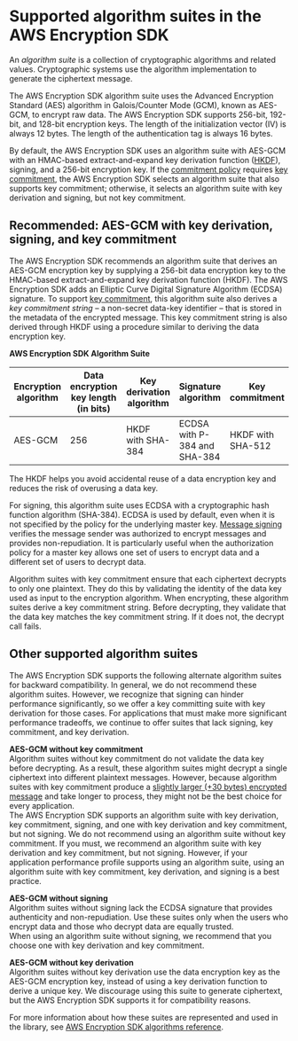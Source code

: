 # Supported algorithm suites in the AWS Encryption SDK<a name="supported-algorithms"></a>

An *algorithm suite* is a collection of cryptographic algorithms and related values\. Cryptographic systems use the algorithm implementation to generate the ciphertext message\.

The AWS Encryption SDK algorithm suite uses the Advanced Encryption Standard \(AES\) algorithm in Galois/Counter Mode \(GCM\), known as AES\-GCM, to encrypt raw data\. The AWS Encryption SDK supports 256\-bit, 192\-bit, and 128\-bit encryption keys\. The length of the initialization vector \(IV\) is always 12 bytes\. The length of the authentication tag is always 16 bytes\.

By default, the AWS Encryption SDK uses an algorithm suite with AES\-GCM with an HMAC\-based extract\-and\-expand key derivation function \([HKDF](https://en.wikipedia.org/wiki/HKDF)\), signing, and a 256\-bit encryption key\. If the [commitment policy](concepts.md#commitment-policy) requires [key commitment](concepts.md#key-commitment), the AWS Encryption SDK selects an algorithm suite that also supports key commitment; otherwise, it selects an algorithm suite with key derivation and signing, but not key commitment\.

## Recommended: AES\-GCM with key derivation, signing, and key commitment<a name="recommended-algorithms"></a>

The AWS Encryption SDK recommends an algorithm suite that derives an AES\-GCM encryption key by supplying a 256\-bit data encryption key to the HMAC\-based extract\-and\-expand key derivation function \(HKDF\)\. The AWS Encryption SDK adds an Elliptic Curve Digital Signature Algorithm \(ECDSA\) signature\. To support [key commitment](concepts.md#key-commitment), this algorithm suite also derives a *key commitment string* – a non\-secret data\-key identifier – that is stored in the metadata of the encrypted message\. This key commitment string is also derived through HKDF using a procedure similar to deriving the data encryption key\.


**AWS Encryption SDK Algorithm Suite**  

| Encryption algorithm | Data encryption key length \(in bits\) | Key derivation algorithm | Signature algorithm | Key commitment | 
| --- | --- | --- | --- | --- | 
| AES\-GCM | 256 | HKDF with SHA\-384 | ECDSA with P\-384 and SHA\-384 | HKDF with SHA\-512 | 

The HKDF helps you avoid accidental reuse of a data encryption key and reduces the risk of overusing a data key\. 

For signing, this algorithm suite uses ECDSA with a cryptographic hash function algorithm \(SHA\-384\)\. ECDSA is used by default, even when it is not specified by the policy for the underlying master key\. [Message signing](concepts.md#digital-sigs) verifies the message sender was authorized to encrypt messages and provides non\-repudiation\. It is particularly useful when the authorization policy for a master key allows one set of users to encrypt data and a different set of users to decrypt data\. 

Algorithm suites with key commitment ensure that each ciphertext decrypts to only one plaintext\. They do this by validating the identity of the data key used as input to the encryption algorithm\. When encrypting, these algorithm suites derive a key commitment string\. Before decrypting, they validate that the data key matches the key commitment string\. If it does not, the decrypt call fails\.

## Other supported algorithm suites<a name="other-algorithms"></a>

The AWS Encryption SDK supports the following alternate algorithm suites for backward compatibility\. In general, we do not recommend these algorithm suites\. However, we recognize that signing can hinder performance significantly, so we offer a key committing suite with key derivation for those cases\. For applications that must make more significant performance tradeoffs, we continue to offer suites that lack signing, key commitment, and key derivation\.

**AES\-GCM without key commitment**  
Algorithm suites without key commitment do not validate the data key before decrypting\. As a result, these algorithm suites might decrypt a single ciphertext into different plaintext messages\. However, because algorithm suites with key commitment produce a [slightly larger \(\+30 bytes\) encrypted message](message-format.md) and take longer to process, they might not be the best choice for every application\.   
The AWS Encryption SDK supports an algorithm suite with key derivation, key commitment, signing, and one with key derivation and key commitment, but not signing\. We do not recommend using an algorithm suite without key commitment\. If you must, we recommend an algorithm suite with key derivation and key commitment, but not signing\. However, if your application performance profile supports using an algorithm suite, using an algorithm suite with key commitment, key derivation, and signing is a best practice\.

**AES\-GCM without signing**  
Algorithm suites without signing lack the ECDSA signature that provides authenticity and non\-repudiation\. Use these suites only when the users who encrypt data and those who decrypt data are equally trusted\.   
When using an algorithm suite without signing, we recommend that you choose one with key derivation and key commitment\. 

**AES\-GCM without key derivation**  
Algorithm suites without key derivation use the data encryption key as the AES\-GCM encryption key, instead of using a key derivation function to derive a unique key\. We discourage using this suite to generate ciphertext, but the AWS Encryption SDK supports it for compatibility reasons\.

For more information about how these suites are represented and used in the library, see [AWS Encryption SDK algorithms reference](algorithms-reference.md)\.
